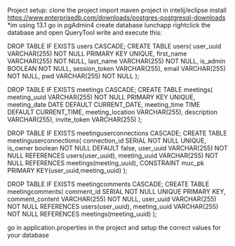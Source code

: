 Project setup:
	clone the project
	import maven project in intelij/eclipse
	install https://www.enterprisedb.com/downloads/postgres-postgresql-downloads
		*im using 13.1
	go in pgAdmin4 create database lunchapp
	rightclick the database and open QueryTool
write and execute this:

DROP TABLE IF EXISTS users CASCADE;
CREATE TABLE users(
	user_uuid VARCHAR(255) NOT NULL PRIMARY KEY UNIQUE,
	first_name VARCHAR(255) NOT NULL, 
	last_name VARCHAR(255) NOT NULL,
	is_admin BOOLEAN NOT NULL,
	session_token VARCHAR(255), 
	email VARCHAR(255) NOT NULL, 
	pwd VARCHAR(255) NOT NULL
);

DROP TABLE IF EXISTS meetings CASCADE;
CREATE TABLE meetings( 
	meeting_uuid VARCHAR(255) NOT NULL PRIMARY KEY UNIQUE, 
	meeting_date DATE DEFAULT CURRENT_DATE, 
	meeting_time TIME DEFAULT CURRENT_TIME, 
	meeting_location VARCHAR(255), 
	description VARCHAR(255), 
	invite_token VARCHAR(255)
);

DROP TABLE IF EXISTS meetinguserconnections CASCADE;
CREATE TABLE meetinguserconnections( 
	connection_id SERIAL NOT NULL UNIQUE, 
	is_owner boolean NOT NULL DEFAULT false, 
	user_uuid VARCHAR(255) NOT NULL REFERENCES users(user_uuid), 
	meeting_uuid VARCHAR(255) NOT NULL REFERENCES meetings(meeting_uuid), 
	CONSTRAINT muc_pk PRIMARY KEY(user_uuid,meeting_uuid)
);
	
DROP TABLE IF EXISTS meetingcomments CASCADE;
CREATE TABLE meetingcomments(
	comment_id SERIAL NOT NULL UNIQUE PRIMARY KEY,
	comment_content VARCHAR(255) NOT NULL,
	user_uuid VARCHAR(255) NOT NULL REFERENCES users(user_uuid),
	meeting_uuid VARCHAR(255) NOT NULL REFERENCES meetings(meeting_uuid)
);

go in application.properties in the project and setup the correct values for your database

